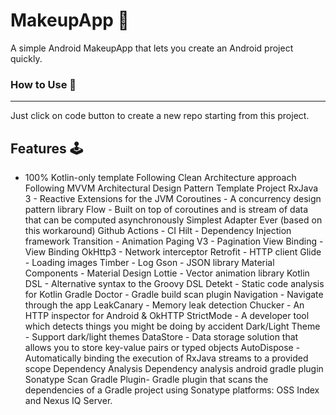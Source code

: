 # **MakeupApp** 🧞‍

A simple Android MakeupApp that lets you create an Android project quickly.


### **How to Use** 👣
---
Just click on code button to create a new repo starting from this project.


## **Features** 🕹

- 100% Kotlin-only template
Following Clean Architecture approach
Following MVVM Architectural Design Pattern
Template Project
RxJava 3 - Reactive Extensions for the JVM
Coroutines - A concurrency design pattern library
Flow - Built on top of coroutines and is stream of data that can be computed asynchronously
Simplest Adapter Ever (based on this workaround)
Github Actions - CI
Hilt - Dependency Injection framework
Transition - Animation
Paging V3 - Pagination
View Binding - View Binding
OkHttp3 - Network interceptor
Retrofit - HTTP client
Glide - Loading images
Timber - Log
Gson - JSON library
Material Components - Material Design
Lottie - Vector animation library
Kotlin DSL - Alternative syntax to the Groovy DSL
Detekt - Static code analysis for Kotlin
Gradle Doctor - Gradle build scan plugin
Navigation - Navigate through the app
LeakCanary - Memory leak detection
Chucker - An HTTP inspector for Android & OkHTTP
StrictMode - A developer tool which detects things you might be doing by accident
Dark/Light Theme - Support dark/light themes
DataStore - Data storage solution that allows you to store key-value pairs or typed objects
AutoDispose - Automatically binding the execution of RxJava streams to a provided scope
Dependency Analysis
Dependency analysis android gradle plugin
Sonatype Scan Gradle Plugin- Gradle plugin that scans the dependencies of a Gradle project using Sonatype platforms: OSS Index and Nexus IQ Server.

